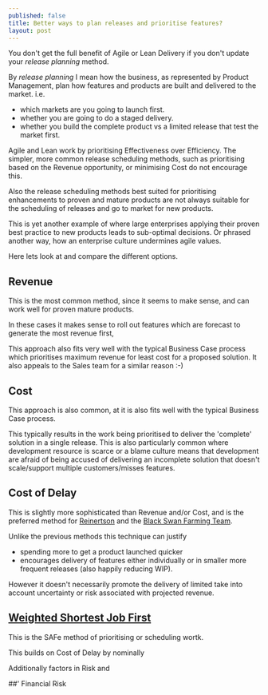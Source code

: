 ```yaml
---
published: false
title: Better ways to plan releases and prioritise features?
layout: post
---
```

You don't get the full benefit of Agile or Lean Delivery if you don't update your _release planning_ method.

By _release planning_ I mean how the business, as represented by Product Management, plan how features and products are built and delivered to the market. i.e. 
* which markets are you going to launch first. 
* whether you are going to do a staged delivery. 
* whether you build the complete product vs a limited release that test the market first.

Agile and Lean work by prioritising Effectiveness over Efficiency. The simpler, more common release scheduling methods, such as prioritising based on the Revenue opportunity, or minimising Cost do not encourage this.

Also the release scheduling methods best suited for prioritising enhancements to proven and mature products are not always suitable for the scheduling of releases and go to market for new products.

This is yet another example of where large enterprises applying their proven best practice to new products leads to sub-optimal decisions. Or phrased another way, how an enterprise culture undermines agile values.

Here lets look at and compare the different options.

## Revenue
This is the most common method, since it seems to make sense, and can work well for proven mature products.

In these cases it makes sense to roll out features which are forecast to generate the most revenue first, 

This approach also fits very well with the typical Business Case process which prioritises maximum revenue for least cost for a proposed solution. It also appeals to the Sales team for a similar reason :-)

## Cost
This approach is also common, at it is also fits well with the typical Business Case process. 

This typically results in the work being prioritised to deliver the 'complete' solution in a single release. This is also particularly common where development resource is scarce or a blame culture means that development are afraid of being accused of delivering an incomplete solution that doesn't scale/support multiple customers/misses features.  

## Cost of Delay
This is slightly more sophisticated than Revenue and/or Cost, and is the preferred method for [Reinertson](http://leanmagazine.net/lean/cost-of-delay-don-reinertsen/) and the [Black Swan Farming Team](http://blackswanfarming.com/cost-of-delay/).

Unlike the previous methods this technique can justify 
* spending more to get a product launched quicker
* encourages delivery of features either individually or in smaller more frequent releases (also happily reducing WIP).

However it doesn't necessarily promote the delivery of limited take into account uncertainty or risk associated with projected revenue.

## [Weighted Shortest Job First](http://www.scaledagileframework.com/wsjf/)

This is the SAFe method of prioritising or scheduling wortk.

This builds on Cost of Delay by nominally 

Additionally factors in Risk and 


##' Financial Risk